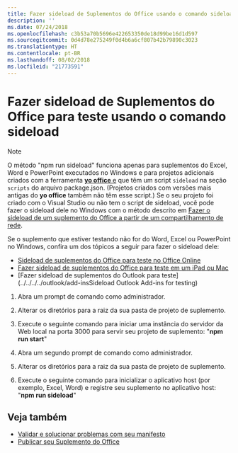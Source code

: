 ```yaml
---
title: Fazer sideload de Suplementos do Office usando o comando sideload
description: ''
ms.date: 07/24/2018
ms.openlocfilehash: c3b53a70b5696e422653350de18d99be16d1d597
ms.sourcegitcommit: 0d4d78e275249f0d4b6a6cf807b42b79890c3023
ms.translationtype: HT
ms.contentlocale: pt-BR
ms.lasthandoff: 08/02/2018
ms.locfileid: "21773591"
---
```

# <a name="sideload-office-add-ins-for-testing-using-the-sideload-command"></a>Fazer sideload de Suplementos do Office para teste usando o **comando sideload**
 >[!NOTE]
>O método "npm run sideload" funciona apenas para suplementos do Excel, Word e PowerPoint executados no Windows e para projetos adicionais criados com a ferramenta [**yo office** e](https://github.com/OfficeDev/generator-office) que têm um script `sideload` na seção `scripts` do arquivo package.json. (Projetos criados com versões mais antigas do **yo office** também não têm esse script.) Se o seu projeto foi criado com o Visual Studio ou não tem o script de sideload, você pode fazer o sideload dele no Windows com o método descrito em [Fazer o sideload de um suplemento do Office a partir de um compartilhamento de rede](create-a-network-shared-folder-catalog-for-task-pane-and-content-add-ins.md).
>
> Se o suplemento que estiver testando não for do Word, Excel ou PowerPoint no Windows, confira um dos tópicos a seguir para fazer o sideload dele:
> 
> - [Sideload de suplementos do Office para teste no Office Online](sideload-office-add-ins-for-testing.md)
> - [Fazer sideload de suplementos do Office para teste em um iPad ou Mac](sideload-an-office-add-in-on-ipad-and-mac.md)
> - [Fazer sideload de suplementos do Outlook para teste](../../../../outlook/add-insSideload Outlook Add-ins for testing)

1. Abra um prompt de comando como administrador.

2. Alterar os diretórios para a raiz da sua pasta de projeto de suplemento.

3. Execute o seguinte comando para iniciar uma instância do servidor da Web local na porta 3000 para servir seu projeto de suplemento: "**npm run start**"

4. Abra um segundo prompt de comando como administrador.

5. Alterar os diretórios para a raiz da sua pasta de projeto de suplemento.

6. Execute o seguinte comando para inicializar o aplicativo host (por exemplo, Excel, Word) e registre seu suplemento no aplicativo host: "**npm run sideload**"

## <a name="see-also"></a>Veja também

- [Validar e solucionar problemas com seu manifesto](troubleshoot-manifest.md)
- [Publicar seu Suplemento do Office](../publish/publish.md)